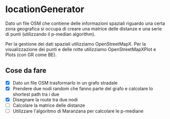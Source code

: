 # locationGenerator

Dato un file OSM che contiene delle informazioni spaziali riguardo una certa zona 
geografica si occupa di creare una matrice delle distanze e una serie di punti (utilizzando
il p-median algorithm).

Per la gestione dei dati spaziali utilizziamo OpenStreetMapX.
Per la visualizzazione dei punti e delle rotte utilizziamo OpenStreetMapXPlot e Plots (con GR come BE).

## Cose da fare 

- [X] Dato un file OSM trasformarlo in un grafo stradale
- [X] Prendere due nodi random che fanno parte del grafo e calcolare lo shortest path tra i due 
- [X] Disegnare la route tra due nodi
- [ ] Calcolare la matrice delle distanze
- [ ] Utilizzare l'algoritmo di Maranzana per calcolare le p-mediane